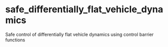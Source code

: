 # safe_differentially_flat_vehicle_dynamics
Safe control of differentially flat vehicle dynamics using control barrier functions
